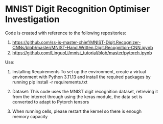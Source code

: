 # MNIST Digit Recognition Optimiser Investigation

Code is created with reference to the following repositories:
1) https://github.com/ss-is-master-chief/MNIST-Digit.Recognizer-CNNs/blob/master/MNIST-Hand.Written.Digit.Recognition-CNN.ipynb
2) https://github.com/LinguoLi/mnist_tutorial/blob/master/pytorch.ipynb 

Use:
1) Installing Requirements
To set up the environment, create a virtual environment with Python 3.11.13 and install the required packages by running pip install -r requirements.txt

2) Dataset: This code uses the MNIST digit recognition dataset, retreving it from the internet through using the keras module, the data set is converted to adapt to Pytorch tensors 

3) When running cells, please restart the kernel so there is enough memory capacity
